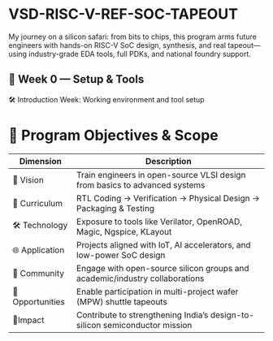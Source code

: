 # VSD-RISC-V-REF-SOC-TAPEOUT
My journey on a silicon safari: from bits to chips, this program arms future engineers with hands-on RISC-V SoC design, synthesis, and real tapeout—using industry-grade EDA tools, full PDKs, and national foundry support.
## 📅 Week 0 — Setup & Tools
🛠️ Introduction Week: Working environment and tool setup
# 🎯 Program Objectives & Scope

| Dimension        | Description                                                                 |
|------------------|-----------------------------------------------------------------------------|
| 🧭 Vision         | Train engineers in open-source VLSI design from basics to advanced systems |
| 📖 Curriculum     | RTL Coding → Verification → Physical Design → Packaging & Testing           |
| 🛠️ Technology     | Exposure to tools like Verilator, OpenROAD, Magic, Ngspice, KLayout         |
| 🌐 Application    | Projects aligned with IoT, AI accelerators, and low-power SoC design        |
| 🤝 Community      | Engage with open-source silicon groups and academic/industry collaborations |
| 🚀 Opportunities  | Enable participation in multi-project wafer (MPW) shuttle tapeouts          |
| 🔮Impact         | Contribute to strengthening India’s design-to-silicon semiconductor mission |


